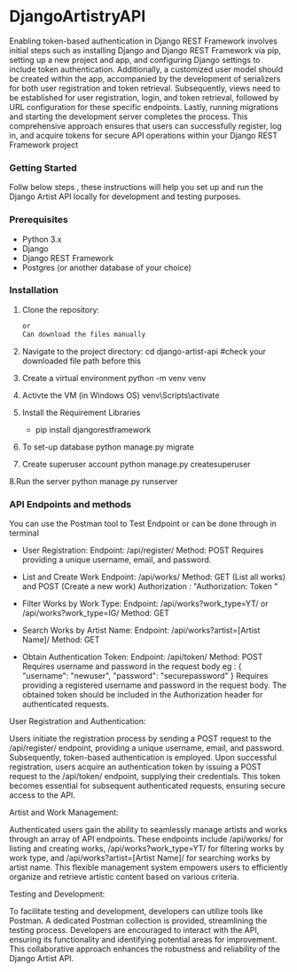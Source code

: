# DjangoArtistryAPI
Enabling token-based authentication in Django REST Framework involves initial steps such as installing Django and Django REST Framework via pip, setting up a new project and app, and configuring Django settings to include token authentication. Additionally, a customized user model should be created within the app, accompanied by the development of serializers for both user registration and token retrieval. Subsequently, views need to be established for user registration, login, and token retrieval, followed by URL configuration for these specific endpoints. Lastly, running migrations and starting the development server completes the process. This comprehensive approach ensures that users can successfully register, log in, and acquire tokens for secure API operations within your Django REST Framework project

### Getting Started  

Follw below steps , these instructions will help you set up and run the Django Artist API locally for development and testing purposes.

### Prerequisites

- Python 3.x
- Django
- Django REST Framework
- Postgres (or another database of your choice)

### Installation

1. Clone the repository:

   ```bash - git clone https://github.com/yourusername/django-artist-api.git
   or
   Can download the files manually
   
2. Navigate to the project directory:
   cd django-artist-api  #check your downloaded file path before this
   
3. Create a virtual environment
   python -m venv venv
   
4. Activte the VM (in Windows OS)
   venv\Scripts\activate
   
5. Install the Requirement Libraries
   - pip install djangorestframework
     
6. To set-up database
   python manage.py migrate
   
7. Create superuser account
   python manage.py createsuperuser

8.Run the server
   python manage.py runserver
   

### API Endpoints and methods
You can use the Postman tool to Test Endpoint or can be done through in terminal

   - User Registration:
       Endpoint: /api/register/
       Method: POST
       Requires providing a unique username, email, and password.
       
   - List and Create Work
       Endpoint: /api/works/
       Method: GET (List all works) and POST (Create a new work)
       Authorization : "Authorization: Token <your-access-token>"

   - Filter Works by Work Type:
       Endpoint: /api/works?work_type=YT/ or /api/works?work_type=IG/
       Method: GET
     
   - Search Works by Artist Name:
       Endpoint: /api/works?artist=[Artist Name]/
       Method: GET

   - Obtain Authentication Token:
       Endpoint: /api/token/
       Method: POST
       Requires username and password in the request body
           eg : {
                    "username": "newuser",
                    "password": "securepassword"
                }
       Requires providing a registered username and password in the request body.
       The obtained token should be included in the Authorization header for authenticated requests.


User Registration and Authentication:

Users initiate the registration process by sending a POST request to the /api/register/ endpoint, providing a unique username, email, and password. Subsequently, token-based authentication is employed. Upon successful registration, users acquire an authentication token by issuing a POST request to the /api/token/ endpoint, supplying their credentials. This token becomes essential for subsequent authenticated requests, ensuring secure access to the API.

Artist and Work Management:

Authenticated users gain the ability to seamlessly manage artists and works through an array of API endpoints. These endpoints include /api/works/ for listing and creating works, /api/works?work_type=YT/ for filtering works by work type, and /api/works?artist=[Artist Name]/ for searching works by artist name. This flexible management system empowers users to efficiently organize and retrieve artistic content based on various criteria.

Testing and Development:

To facilitate testing and development, developers can utilize tools like Postman. A dedicated Postman collection is provided, streamlining the testing process. Developers are encouraged to interact with the API, ensuring its functionality and identifying potential areas for improvement. This collaborative approach enhances the robustness and reliability of the Django Artist API.
